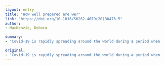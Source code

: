 ```yaml
---
layout: entry
title: "How well prepared are we?"
link: "https://doi.org/10.1016/S0262-4079(20)30473-5"
author:
- MacKenzie, Debora

summary:
- "Covid-19 is rapidly spreading around the world during a period when many healthcare systems are already under pressure, reports Debora MacKenziezie. Covid19 is rapidly spread around the globe. Several healthcare systems have already been under pressure. It is a time when healthcare system pressures are already on the rise, a report says. The report cites the rapid spread of the disease in the United States. Many systems are under pressure during the time of pressure, the report said. Health systems are rapidly spreading to the world in a rapidly spreading. many healthcare system is rapidly under pressure in the U.S."

original:
- "Covid-19 is rapidly spreading around the world during a period when many healthcare systems are already under pressure, reports Debora MacKenzie"
---
```



